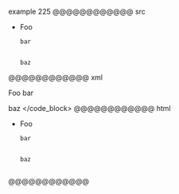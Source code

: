 example 225
@@@@@@@@@@@@ src
- Foo

      bar


      baz
@@@@@@@@@@@@ xml
<?xml version="1.0" encoding="UTF-8"?>
<!DOCTYPE document SYSTEM "CommonMark.dtd">
<document xmlns="http://commonmark.org/xml/1.0">
  <list type="bullet" tight="false">
    <item>
      <paragraph>
        <text>Foo</text>
      </paragraph>
      <code_block>bar


baz
</code_block>
    </item>
  </list>
</document>
@@@@@@@@@@@@ html
<ul>
<li>
<p>Foo</p>
<pre><code>bar


baz
</code></pre>
</li>
</ul>
@@@@@@@@@@@@
